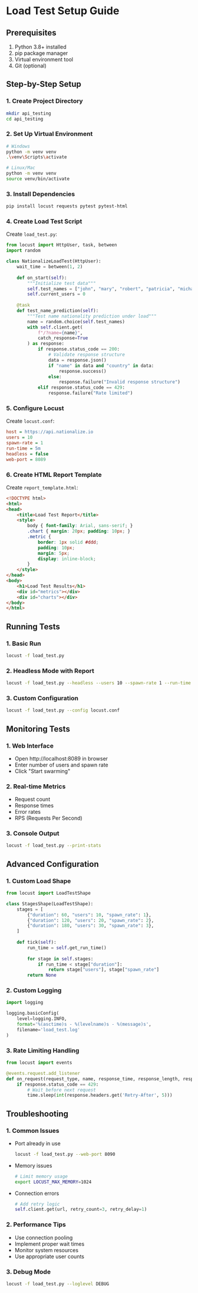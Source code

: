 # Load Test Setup Guide

## Prerequisites
1. Python 3.8+ installed
2. pip package manager
3. Virtual environment tool
4. Git (optional)

## Step-by-Step Setup

### 1. Create Project Directory
```bash
mkdir api_testing
cd api_testing
```

### 2. Set Up Virtual Environment
```bash
# Windows
python -m venv venv
.\venv\Scripts\activate

# Linux/Mac
python -m venv venv
source venv/bin/activate
```

### 3. Install Dependencies
```bash
pip install locust requests pytest pytest-html
```

### 4. Create Load Test Script
Create `load_test.py`:
```python
from locust import HttpUser, task, between
import random

class NationalizeLoadTest(HttpUser):
    wait_time = between(1, 2)
    
    def on_start(self):
        """Initialize test data"""
        self.test_names = ["john", "mary", "robert", "patricia", "michael"]
        self.current_users = 0
    
    @task
    def test_name_prediction(self):
        """Test name nationality prediction under load"""
        name = random.choice(self.test_names)
        with self.client.get(
            f"/?name={name}", 
            catch_response=True
        ) as response:
            if response.status_code == 200:
                # Validate response structure
                data = response.json()
                if "name" in data and "country" in data:
                    response.success()
                else:
                    response.failure("Invalid response structure")
            elif response.status_code == 429:
                response.failure("Rate limited")
```

### 5. Configure Locust
Create `locust.conf`:
```ini
host = https://api.nationalize.io
users = 10
spawn-rate = 1
run-time = 5m
headless = false
web-port = 8089
```

### 6. Create HTML Report Template
Create `report_template.html`:
```html
<!DOCTYPE html>
<html>
<head>
    <title>Load Test Report</title>
    <style>
        body { font-family: Arial, sans-serif; }
        .chart { margin: 20px; padding: 10px; }
        .metric { 
            border: 1px solid #ddd;
            padding: 10px;
            margin: 5px;
            display: inline-block;
        }
    </style>
</head>
<body>
    <h1>Load Test Results</h1>
    <div id="metrics"></div>
    <div id="charts"></div>
</body>
</html>
```

## Running Tests

### 1. Basic Run
```bash
locust -f load_test.py
```

### 2. Headless Mode with Report
```bash
locust -f load_test.py --headless --users 10 --spawn-rate 1 --run-time 5m --html report.html
```

### 3. Custom Configuration
```bash
locust -f load_test.py --config locust.conf
```

## Monitoring Tests

### 1. Web Interface
- Open http://localhost:8089 in browser
- Enter number of users and spawn rate
- Click "Start swarming"

### 2. Real-time Metrics
- Request count
- Response times
- Error rates
- RPS (Requests Per Second)

### 3. Console Output
```bash
locust -f load_test.py --print-stats
```

## Advanced Configuration

### 1. Custom Load Shape
```python
from locust import LoadTestShape

class StagesShape(LoadTestShape):
    stages = [
        {"duration": 60, "users": 10, "spawn_rate": 1},
        {"duration": 120, "users": 20, "spawn_rate": 2},
        {"duration": 180, "users": 30, "spawn_rate": 3},
    ]
    
    def tick(self):
        run_time = self.get_run_time()
        
        for stage in self.stages:
            if run_time < stage["duration"]:
                return stage["users"], stage["spawn_rate"]
        return None
```

### 2. Custom Logging
```python
import logging

logging.basicConfig(
    level=logging.INFO,
    format='%(asctime)s - %(levelname)s - %(message)s',
    filename='load_test.log'
)
```

### 3. Rate Limiting Handling
```python
from locust import events

@events.request.add_listener
def on_request(request_type, name, response_time, response_length, response, **kwargs):
    if response.status_code == 429:
        # Wait before next request
        time.sleep(int(response.headers.get('Retry-After', 5)))
```

## Troubleshooting

### 1. Common Issues
- Port already in use
  ```bash
  locust -f load_test.py --web-port 8090
  ```

- Memory issues
  ```bash
  # Limit memory usage
  export LOCUST_MAX_MEMORY=1024
  ```

- Connection errors
  ```python
  # Add retry logic
  self.client.get(url, retry_count=3, retry_delay=1)
  ```

### 2. Performance Tips
- Use connection pooling
- Implement proper wait times
- Monitor system resources
- Use appropriate user counts

### 3. Debug Mode
```bash
locust -f load_test.py --loglevel DEBUG
```
